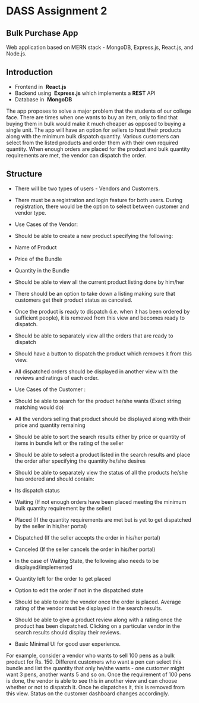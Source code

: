 # DASS Assignment 2

## Bulk Purchase App 

Web application based on MERN stack - MongoDB, Express.js, React.js, and Node.js.

## Introduction

- Frontend in ​ **React.js**
- Backend using ​ **Express.js​** which implements a ​ **REST​** API
- Database in ​ **MongoDB**

The app proposes to solve a major problem that the students of our college face. There are
times when one wants to buy an item, only to find that buying them in bulk would make it much
cheaper as opposed to buying a single unit. The app will have an option for sellers to host their
products along with the minimum bulk dispatch quantity. Various customers can select from
the listed products and order them with their own required quantity. When enough orders are
placed for the product and bulk quantity requirements are met, the vendor can dispatch the
order.

## Structure


- There will be two types of users - Vendors and Customers.
- There must be a registration and login feature for both users. During registration, there
would be the option to select between customer and vendor type. 


- Use Cases of the Vendor:
- Should be able to create a new product specifying the following:
- Name of Product
- Price of the Bundle
- Quantity in the Bundle
- Should be able to view all the current product listing done by him/her
- There should be an option to take down a listing making sure that
customers get their product status as canceled. 

- Once the product is ready to dispatch (i.e. when it has been ordered by
sufficient people), it is removed from this view and becomes ready to
dispatch. 
- Should be able to separately view all the orders that are ready to dispatch
- Should have a button to dispatch the product which removes it from this
view. 
- All dispatched orders should be displayed in another view with the reviews and
ratings of each order.


- Use Cases of the Customer :
- Should be able to search for the product he/she wants (Exact string matching
would do)
- All the vendors selling that product should be displayed along with their
price and quantity remaining
- Should be able to sort the search results either by price or quantity of
items in bundle left or the rating of the seller
- Should be able to select a product listed in the search results and place the order
after specifying the quantity he/she desires
- Should be able to separately view the status of all the products he/she has
ordered and should contain:
- Its dispatch status 
- Waiting (If not enough orders have been placed meeting the
minimum bulk quantity requirement by the seller)
- Placed (If the quantity requirements are met but is yet to get
dispatched by the seller in his/her portal)
- Dispatched (If the seller accepts the order in his/her portal)
- Canceled (If the seller cancels the order in his/her portal)
- In the case of Waiting State, the following also needs to be
displayed/implemented
- Quantity left for the order to get placed
- Option to edit the order if not in the dispatched state
- Should be able to rate the vendor once the order is placed. Average rating
of the vendor must be displayed in the search results.
- Should be able to give a product review along with a rating once the
product has been dispatched. Clicking on a particular vendor in the
search results should display their reviews. 
- Basic Minimal UI for good user experience. 

For example, consider a vendor who wants to sell 100 pens as a bulk product for Rs. 150.
Different customers who want a pen can select this bundle and list the quantity that only he/she
wants - one customer might want 3 pens, another wants 5 and so on. Once the requirement of
100 pens is done, the vendor is able to see this in another view and can choose whether or not
to dispatch it. Once he dispatches it, this is removed from this view. Status on the customer
dashboard changes accordingly.
